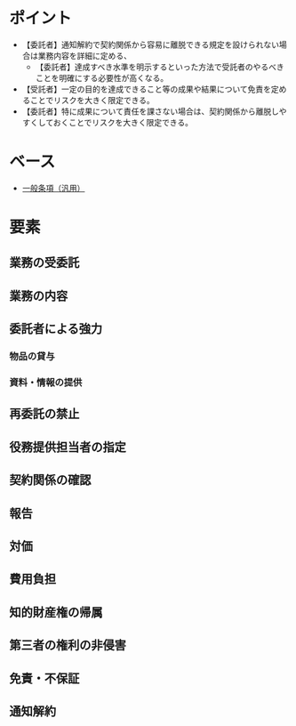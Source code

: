 # ポイント
- 【委託者】通知解約で契約関係から容易に離脱できる規定を設けられない場合は業務内容を詳細に定める、
  - 【委託者】達成すべき水準を明示するといった方法で受託者のやるべきことを明確にする必要性が高くなる。
- 【受託者】一定の目的を達成できること等の成果や結果について免責を定めることでリスクを大きく限定できる。
- 【委託者】特に成果について責任を課さない場合は、契約関係から離脱しやすくしておくことでリスクを大きく限定できる。

# ベース
- [一般条項（汎用）](https://github.com/katax/contract-manuals/blob/master/framework/%E4%B8%80%E8%88%AC%E6%9D%A1%E9%A0%85%EF%BC%88%E6%B1%8E%E7%94%A8%EF%BC%89)

# 要素
## 業務の受委託

## 業務の内容

## 委託者による強力
### 物品の貸与

### 資料・情報の提供

## 再委託の禁止

## 役務提供担当者の指定

## 契約関係の確認

## 報告

## 対価

## 費用負担

## 知的財産権の帰属

## 第三者の権利の非侵害

## 免責・不保証

## 通知解約


